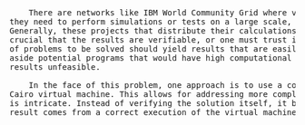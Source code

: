 <pre>
    There are networks like IBM World Community Grid where various institutions upload projects for which 
they need to perform simulations or tests on a large scale, requiring substantial computing power. 
Generally, these projects that distribute their calculations contribute to scientific work, so it is 
crucial that the results are verifiable, or one must trust in the results. Because of this, the types 
of problems to be solved should yield results that are easily validated by the user, setting 
aside potential programs that would have high computational complexity, making verification of multiple 
results unfeasible.

    In the face of this problem, one approach is to use a computational integrity test generated by the 
Cairo virtual machine. This allows for addressing more complex problems with solutions whose verification 
is intricate. Instead of verifying the solution itself, it becomes possible to verify that the returned 
result comes from a correct execution of the virtual machine on the provided code.
<pre>
